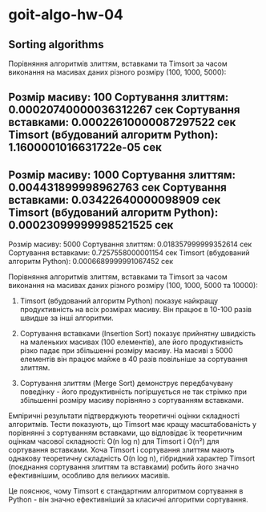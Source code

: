 # goit-algo-hw-04
## Sorting algorithms

Порівняння алгоритмів злиттям, вставками та Timsort за часом виконання на масивах даних різного розміру (100, 1000, 5000):

Розмір масиву: 100
Сортування злиттям: 0.00020740000036312267 сек
Сортування вставками: 0.00022610000087297522 сек
Timsort (вбудований алгоритм Python): 1.1600001016631722e-05 сек
----------------------------------------

Розмір масиву: 1000
Сортування злиттям: 0.004431899998962763 сек
Сортування вставками: 0.03422640000098909 сек
Timsort (вбудований алгоритм Python): 0.00023099999998521525 сек
----------------------------------------

Розмір масиву: 5000
Сортування злиттям: 0.018357999999352614 сек
Сортування вставками: 0.7257558000001154 сек
Timsort (вбудований алгоритм Python): 0.0006689999991067452 сек

Порівняння алгоритмів злиттям, вставками та Timsort за часом виконання на масивах даних різного розміру (100, 1000, 5000 та 10000):

1. Timsort (вбудований алгоритм Python) показує найкращу продуктивність на всіх розмірах масиву. Він працює в 10-100 разів швидше за інші алгоритми.

2. Сортування вставками (Insertion Sort) показує прийнятну швидкість на маленьких масивах (100 елементів), але його продуктивність різко падає при збільшенні розміру масиву. На масиві з 5000 елементів він працює майже в 40 разів повільніше за сортування злиттям.

3. Сортування злиттям (Merge Sort) демонструє передбачувану поведінку - його продуктивність погіршується не так стрімко при збільшенні розміру масиву порівняно з сортуванням вставками.

Емпіричні результати підтверджують теоретичні оцінки складності алгоритмів. Тести показують, що Timsort має кращу масштабованість у порівнянні з сортуванням вставками, що відповідає їх теоретичним оцінкам часової складності: O(n log n) для Timsort і O(n²) для сортування вставками. Хоча Timsort і сортування злиттям мають однакову теоретичну складність O(n log n), гібридний характер Timsort (поєднання сортування злиттям та вставками) робить його значно ефективнішим, особливо для великих масивів.

Це пояснює, чому Timsort є стандартним алгоритмом сортування в Python - він значно ефективніший за класичні алгоритми сортування.